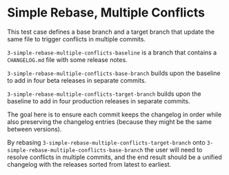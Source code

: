 # Simple Rebase, Multiple Conflicts

This test case defines a base branch and a target branch that update the same file to trigger conflicts in multiple commits.

`3-simple-rebase-multiple-conflicts-baseline` is a branch that contains a `CHANGELOG.md` file with some release notes.

`3-simple-rebase-multiple-conflicts-base-branch` builds upon the baseline to add in four beta releases in separate commits.

`3-simple-rebase-multiple-conflicts-target-branch` builds upon the baseline to add in four production releases in separate commits.

The goal here is to ensure each commit keeps the changelog in order while also preserving the changelog entries (because they might be the same between versions).

By rebasing `3-simple-rebase-multiple-conflicts-target-branch` onto `3-simple-rebase-multiple-conflicts-base-branch` the user will need to resolve conflicts in multiple commits, and the end result should be a unified changelog with the releases sorted from latest to earliest.
